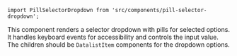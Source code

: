 `import PillSelectorDropdown from 'src/components/pill-selector-dropdown';`

This component renders a selector dropdown with pills for selected options.
It handles keyboard events for accessibility and controls the input value.
The children should be `DatalistItem` components for the dropdown options.
